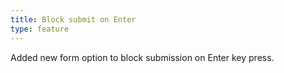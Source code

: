 ```yaml
---
title: Block submit on Enter
type: feature
---
```


Added new form option to block submission on Enter key press.
